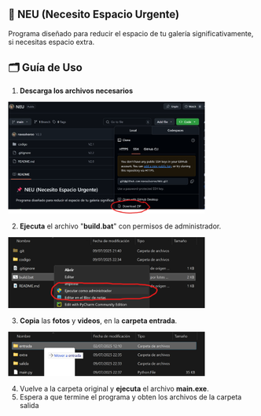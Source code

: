## 📌 NEU (Necesito Espacio Urgente)
Programa diseñado para reducir el espacio de tu galería significativamente, si necesitas espacio extra.

## 🗂️ Guía de Uso
1. **Descarga los archivos necesarios**

<img src="codigo/extra/readme-1.png" alt="primer paso imagen" width="400"/>

2. **Ejecuta** el archivo "**build.bat**" con permisos de administrador.

<img src="codigo/extra/readme-2.png" alt="segundo paso imagen" width="400"/>

3. **Copia** las **fotos** y **videos**, en la **carpeta entrada**.

<img src="codigo/extra/readme-3.png" alt="tercer paso imagen" width="400"/>

4. Vuelve a la carpeta original y **ejecuta** el archivo **main.exe**.
5. Espera a que termine el programa y obten los archivos de la carpeta salida
